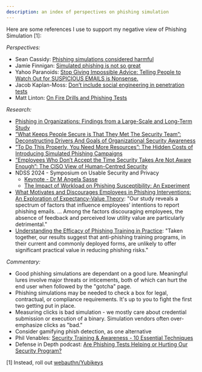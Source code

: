 ```yaml
---
description: an index of perspectives on phishing simulation
---
```


Here are some references I use to support my negative view of Phishing Simulation [1]:


_Perspectives:_  

* Sean Cassidy: [Phishing simulations considered harmful](https://www.seancassidy.me/phishing-simulations-considered-harmful.html)
* Jamie Finnigan: [Simulated phishing is not so great](https://chair6.net/simulated-phishing-is-not-so-great.html)
* Yahoo Paranoids: [Stop Giving Impossible Advice: Telling People to Watch Out for SUSPICIOUS EMAILS is Nonsense.](https://www.yahooinc.com/paranoids/stop-giving-impossible-advice-telling-people-to-watch-out-for-suspicious-emails-is-nonsense)
* Jacob Kaplan-Moss: [Don’t include social engineering in penetration tests](https://jacobian.org/2017/jun/27/social-engineering-pentests/)
* Matt Linton: [On Fire Drills and Phishing Tests](https://security.googleblog.com/2024/05/on-fire-drills-and-phishing-tests.html)

_Research:_   

* [Phishing in Organizations: Findings from a Large-Scale and Long-Term Study](https://arxiv.org/pdf/2112.07498.pdf)
* [“What Keeps People Secure is That They Met The Security Team”: Deconstructing Drivers And Goals of Organizational Security Awareness](https://arxiv.org/pdf/2404.18365)
* [“To Do This Properly, You Need More Resources”: The Hidden Costs of Introducing Simulated Phishing Campaigns](https://www.usenix.org/system/files/usenixsecurity23-brunken.pdf)
* [“Employees Who Don’t Accept the Time Security Takes Are Not Aware Enough”: The CISO View of Human-Centred Security](https://www.usenix.org/system/files/usenixsecurity23-hielscher.pdf)
* NDSS 2024 - Symposium on Usable Security and Privacy
    * [Keynote - Dr M Angela Sasse](https://youtu.be/XFeZvQuRWGk?si=34fp21Ja_tR9oCoH&t=1463)
    * [The Impact of Workload on Phishing Susceptibility: An Experiment](https://www.ndss-symposium.org/wp-content/uploads/usec2024-24-paper.pdf)
* [What Motivates and Discourages Employees in Phishing Interventions: An Exploration of Expectancy-Value Theory](https://www.usenix.org/system/files/soups2024-chen.pdf): "Our study reveals a spectrum of factors that influence employees’ intentions to report phishing emails. ... Among the factors discouraging employees, the absence of feedback and perceived low utility value are particularly detrimental."
* [Understanding the Efficacy of Phishing Training in Practice](https://www.computer.org/csdl/proceedings-article/sp/2025/223600a076/21B7RjYyG9q): "Taken together, our results suggest that anti-phishing training programs, in their current and commonly deployed forms, are unlikely to offer significant practical value in reducing phishing risks."

_Commentary:_  

* Good phishing simulations are dependant on a good lure. Meaningful lures involve major threats or inticements, both of which can hurt the end user when followed by the "gotcha" page.  
* Phishing simulations may be needed to check a box for legal, contractual, or compliance requirements. It's up to you to fight the first two getting put in place.  
* Measuring clicks is bad simulation - we mostly care about credential submission or execution of a binary. Simulation vendors often over-emphasize clicks as "bad."  
* Consider gamifying phish detection, as one alternative  
* Phil Venables: [Security Training & Awareness - 10 Essential Techniques](https://www.philvenables.com/post/security-training-awareness-10-essential-techniques)
* Defense in Depth podcast: [Are Phishing Tests Helping or Hurting Our Security Program?](https://www.linkedin.com/pulse/phishing-tests-helping-hurting-our-security-program-david-spark-ulrof/)

[1] Instead, roll out [webauthn/Yubikeys](deploying-webauthn.md)
